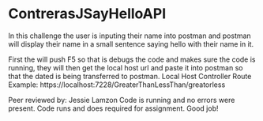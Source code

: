 # ContrerasJSayHelloAPI
In this challenge the user is inputing their name into postman and postman will display their name in a small sentence saying hello with their name in it.

First the will push F5 so that is debugs the code and makes sure the code is running, they will then get the local host url and paste it into postman so that the dated is being transferred to postman.
        Local Host                  Controller      Route
Example: https://localhost:7228/GreaterThanLessThan/greatorless

Peer reviewed by: Jessie Lamzon
Code is running and no errors were present.  Code runs and does required for assignment.  Good job!
